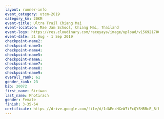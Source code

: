 ```yaml
---
layout: runner-info 
event_category: utcm-2019 
category_km: 20KM 
event-title: Ultra Trail Chiang Mai 
event-location: Mae Jam School, Chiang Mai, Thailand 
event-logo: https://res.cloudinary.com/raceyaya/image/upload/v1569217001/logo/ultra-trail-chiangmai_ay7efp.jpg 
event-date: 31 Aug - 1 Sep 2019 
checkpoint-name2: 
checkpoint-name3: 
checkpoint-name4: 
checkpoint-name5: 
checkpoint-name6: 
checkpoint-name7: 
checkpoint-name8: 
checkpoint-name9: 
overall_rank: 61
gender_rank: 23
bib: 20072
first_name: Siriwan
last_name: Photirach
gender: Female
finish: 3-35-54
certificate: https-//drive.google.com/file/d/1dAEezHXeW7iFcQYSHRBcE_8fhiRI5pQg/view?usp=sharing
---
```

